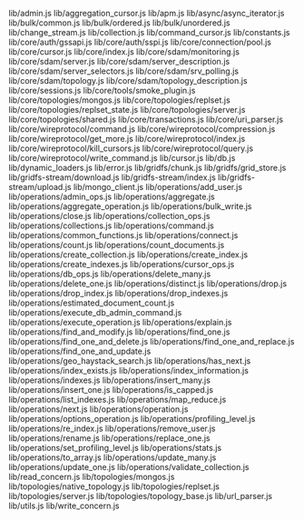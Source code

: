 lib/admin.js
lib/aggregation_cursor.js
lib/apm.js
lib/async/async_iterator.js
lib/bulk/common.js
lib/bulk/ordered.js
lib/bulk/unordered.js
lib/change_stream.js
lib/collection.js
lib/command_cursor.js
lib/constants.js
lib/core/auth/gssapi.js
lib/core/auth/sspi.js
lib/core/connection/pool.js
lib/core/cursor.js
lib/core/index.js
lib/core/sdam/monitoring.js
lib/core/sdam/server.js
lib/core/sdam/server_description.js
lib/core/sdam/server_selectors.js
lib/core/sdam/srv_polling.js
lib/core/sdam/topology.js
lib/core/sdam/topology_description.js
lib/core/sessions.js
lib/core/tools/smoke_plugin.js
lib/core/topologies/mongos.js
lib/core/topologies/replset.js
lib/core/topologies/replset_state.js
lib/core/topologies/server.js
lib/core/topologies/shared.js
lib/core/transactions.js
lib/core/uri_parser.js
lib/core/wireprotocol/command.js
lib/core/wireprotocol/compression.js
lib/core/wireprotocol/get_more.js
lib/core/wireprotocol/index.js
lib/core/wireprotocol/kill_cursors.js
lib/core/wireprotocol/query.js
lib/core/wireprotocol/write_command.js
lib/cursor.js
lib/db.js
lib/dynamic_loaders.js
lib/error.js
lib/gridfs/chunk.js
lib/gridfs/grid_store.js
lib/gridfs-stream/download.js
lib/gridfs-stream/index.js
lib/gridfs-stream/upload.js
lib/mongo_client.js
lib/operations/add_user.js
lib/operations/admin_ops.js
lib/operations/aggregate.js
lib/operations/aggregate_operation.js
lib/operations/bulk_write.js
lib/operations/close.js
lib/operations/collection_ops.js
lib/operations/collections.js
lib/operations/command.js
lib/operations/common_functions.js
lib/operations/connect.js
lib/operations/count.js
lib/operations/count_documents.js
lib/operations/create_collection.js
lib/operations/create_index.js
lib/operations/create_indexes.js
lib/operations/cursor_ops.js
lib/operations/db_ops.js
lib/operations/delete_many.js
lib/operations/delete_one.js
lib/operations/distinct.js
lib/operations/drop.js
lib/operations/drop_index.js
lib/operations/drop_indexes.js
lib/operations/estimated_document_count.js
lib/operations/execute_db_admin_command.js
lib/operations/execute_operation.js
lib/operations/explain.js
lib/operations/find_and_modify.js
lib/operations/find_one.js
lib/operations/find_one_and_delete.js
lib/operations/find_one_and_replace.js
lib/operations/find_one_and_update.js
lib/operations/geo_haystack_search.js
lib/operations/has_next.js
lib/operations/index_exists.js
lib/operations/index_information.js
lib/operations/indexes.js
lib/operations/insert_many.js
lib/operations/insert_one.js
lib/operations/is_capped.js
lib/operations/list_indexes.js
lib/operations/map_reduce.js
lib/operations/next.js
lib/operations/operation.js
lib/operations/options_operation.js
lib/operations/profiling_level.js
lib/operations/re_index.js
lib/operations/remove_user.js
lib/operations/rename.js
lib/operations/replace_one.js
lib/operations/set_profiling_level.js
lib/operations/stats.js
lib/operations/to_array.js
lib/operations/update_many.js
lib/operations/update_one.js
lib/operations/validate_collection.js
lib/read_concern.js
lib/topologies/mongos.js
lib/topologies/native_topology.js
lib/topologies/replset.js
lib/topologies/server.js
lib/topologies/topology_base.js
lib/url_parser.js
lib/utils.js
lib/write_concern.js
